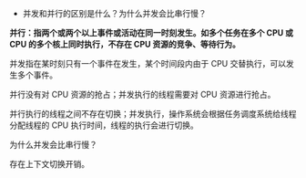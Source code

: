 - 并发和并行的区别是什么？为什么并发会比串行慢？

**并行：指两个或两个以上事件或活动在同一时刻发生。如多个任务在多个 CPU 或 CPU 的多个核上同时执行，不存在 CPU 资源的竞争、等待行为。**

并发指在某时刻只有一个事件在发生，某个时间段内由于 CPU 交替执行，可以发生多个事件。

并行没有对 CPU 资源的抢占；并发执行的线程需要对 CPU 资源进行抢占。

并行执行的线程之间不存在切换；并发执行，操作系统会根据任务调度系统给线程分配线程的 CPU 执行时间，线程的执行会进行切换。

为什么并发会比串行慢？

存在上下文切换开销。

